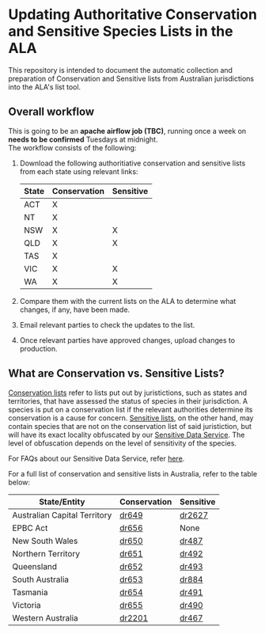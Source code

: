 # Updating Authoritative Conservation and Sensitive Species Lists in the ALA

This repository is intended to document the automatic collection and preparation of Conservation and Sensitive lists from 
Australian jurisdictions into the ALA's list tool.

## Overall workflow

This is going to be an **apache airflow job (TBC)**, running once a week on **needs to be confirmed** Tuesdays at midnight.  
The workflow consists of the following:

1. Download the following authoritiative conservation and sensitive lists from each state using relevant links:

    | State | Conservation | Sensitive |
    |-------|--------------|-----------|
    | ACT   |       X      |           |
    | NT    |       X      |           |
    | NSW   |       X      |     X     |
    | QLD   |       X      |     X     |
    | TAS   |       X      |           |
    | VIC   |       X      |     X     |
    | WA    |       X      |     X     |

2. Compare them with the current lists on the ALA to determine what changes, if any, have been made.
3. Email relevant parties to check the updates to the list.
4. Once relevant parties have approved changes, upload changes to production.

## What are Conservation vs. Sensitive Lists?

[Conservation lists](https://lists.ala.org.au/public/speciesLists?isAuthoritative=eq:true&isThreatened=eq:true) refer to lists put out by juristictions, such as 
states and territories, that have assessed the status of species in their jurisdiction.  A species is put on a conservation list if the relevant authorities determine its conservation is a cause for concern.  [Sensitive lists](https://lists.ala.org.au/public/speciesLists?isSDS=eq:true), on the other hand, may contain 
species that are not on the conservation list of said juristiction, but will have its exact locality obfuscated by our [Sensitive Data Service](https://github.com/AtlasOfLivingAustralia/sds).  The level of obfuscation depends on the level of sensitivity of the species.

For FAQs about our Sensitive Data Service, refer [here](https://rasd.org.au/pdf/RASD-FAQs.pdf).

For a full list of conservation and sensitive lists in Australia, refer to the table below:

| State/Entity                 | Conservation                                                   | Sensitive                                                      | 
|------------------------------|----------------------------------------------------------------|----------------------------------------------------------------|
| Australian Capital Territory | [dr649](https://lists.ala.org.au/speciesListItem/list/dr649)   | [dr2627](https://lists.ala.org.au/speciesListItem/list/dr2627) |
| EPBC Act                     | [dr656](https://lists.ala.org.au/speciesListItem/list/dr656)   | None                                                           |
| New South Wales              | [dr650](https://lists.ala.org.au/speciesListItem/list/dr650)   | [dr487](https://lists.ala.org.au/speciesListItem/list/dr487)   |
| Northern Territory           | [dr651](https://lists.ala.org.au/speciesListItem/list/dr651)   | [dr492](https://lists.ala.org.au/speciesListItem/list/dr492)   |
| Queensland                   | [dr652](https://lists.ala.org.au/speciesListItem/list/dr652)   | [dr493](https://lists.ala.org.au/speciesListItem/list/dr493)   |
| South Australia              | [dr653](https://lists.ala.org.au/speciesListItem/list/dr653)   | [dr884](https://lists.ala.org.au/speciesListItem/list/dr884)   |
| Tasmania                     | [dr654](https://lists.ala.org.au/speciesListItem/list/dr654)   | [dr491](https://lists.ala.org.au/speciesListItem/list/dr491)   |
| Victoria                     | [dr655](https://lists.ala.org.au/speciesListItem/list/dr655)   | [dr490](https://lists.ala.org.au/speciesListItem/list/dr490)   |
| Western Australia            | [dr2201](https://lists.ala.org.au/speciesListItem/list/dr2201) | [dr467](https://lists.ala.org.au/speciesListItem/list/dr467)   |
